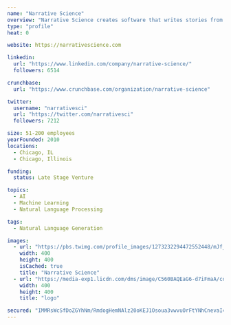 ```yaml
---
name: "Narrative Science"
overview: "Narrative Science creates software that writes stories from data to drive understanding and results. Powered by artificial intelligence, our technology automatically turns data into easy-to-understand reports, transforms statistics into stories, and converts numbers into knowledge."
type: "profile"
heat: 0

website: https://narrativescience.com

linkedin:
  url: "https://www.linkedin.com/company/narrative-science/"
  followers: 6514

crunchbase:
  url: "https://www.crunchbase.com/organization/narrative-science"

twitter:
  username: "narrativesci"
  url: "https://twitter.com/narrativesci"
  followers: 7212

size: 51-200 employees
yearFounded: 2010
locations:
  - Chicago, IL
  - Chicago, Illinois

funding:
  status: Late Stage Venture

topics:
  - AI
  - Machine Learning
  - Natural Language Processing

tags:
  - Natural Language Generation

images:
  - url: "https://pbs.twimg.com/profile_images/1273232294472552448/mJf_dZwh_400x400.jpg"
    width: 400
    height: 400
    isCached: true
    title: "Narrative Science"
  - url: "https://media-exp1.licdn.com/dms/image/C560BAQEaG6-d7iFmaA/company-logo_200_200/0?e=1594857600&v=beta&t=7IP2KNX7zXrRKHszLb9OM4Swx2khf4ekiOTic0exGPk"
    width: 400
    height: 400
    title: "logo"

secured: "IMMRsWcSfDoZGYhNm/RmdogHemNAlz20oKEJ1Osoua3vwvuOrFtYNhCnevaI4cQniQcHu+rcPAs950KQ+KJswavcu/M1KAzAb9rodjj5CT1EcJ2skNeuBmTbrL//Acbf1Y0sgiqe9G4P+3ATDuGakYHf4gRyzxLlVxsR+3TOJ31xFwu8qBX7Ik36fiwgGmPsPbSEgsPq1hdGtE4G/zkXN/LJDipFXqB8MX0l9u2tc/yPOqBTQM8/OVwbpNzfx4ewtf/5C/ovhVM5Sbdi8NVXLOt9sJdnl3ojwdLkQ2uFsuYbWeiTCW1G62g0N/ia2zFgDffB5CJyW7tCZwnPFfoHawLSw4BgUckeMZ/VmJ03cgU0C9MlY15c/QBASZz18JyhAegihWqHZC4AQWOsk6iIrpIp+U0NtIgry7IbJpmNXZc=;99XHjAjx+PUh5VTnb2miNQ=="
---
```


